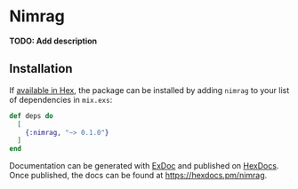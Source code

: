 # Nimrag

**TODO: Add description**

## Installation

If [available in Hex](https://hex.pm/docs/publish), the package can be installed
by adding `nimrag` to your list of dependencies in `mix.exs`:

```elixir
def deps do
  [
    {:nimrag, "~> 0.1.0"}
  ]
end
```

Documentation can be generated with [ExDoc](https://github.com/elixir-lang/ex_doc)
and published on [HexDocs](https://hexdocs.pm). Once published, the docs can
be found at <https://hexdocs.pm/nimrag>.

